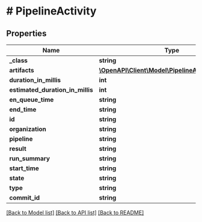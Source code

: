 # # PipelineActivity

## Properties

Name | Type | Description | Notes
------------ | ------------- | ------------- | -------------
**_class** | **string** |  | [optional]
**artifacts** | [**\OpenAPI\Client\Model\PipelineActivityartifacts[]**](PipelineActivityartifacts.md) |  | [optional]
**duration_in_millis** | **int** |  | [optional]
**estimated_duration_in_millis** | **int** |  | [optional]
**en_queue_time** | **string** |  | [optional]
**end_time** | **string** |  | [optional]
**id** | **string** |  | [optional]
**organization** | **string** |  | [optional]
**pipeline** | **string** |  | [optional]
**result** | **string** |  | [optional]
**run_summary** | **string** |  | [optional]
**start_time** | **string** |  | [optional]
**state** | **string** |  | [optional]
**type** | **string** |  | [optional]
**commit_id** | **string** |  | [optional]

[[Back to Model list]](../../README.md#models) [[Back to API list]](../../README.md#endpoints) [[Back to README]](../../README.md)
